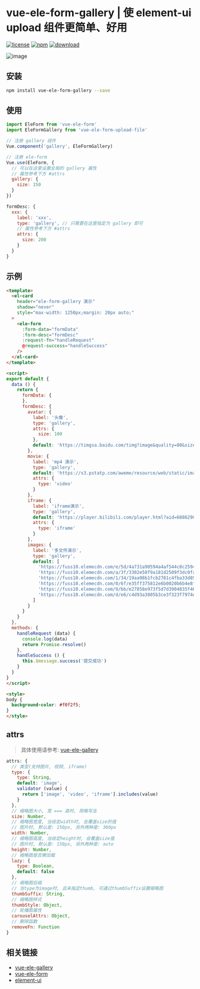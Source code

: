 # vue-ele-form-gallery | 使 element-ui upload 组件更简单、好用

[![license](https://img.shields.io/npm/l/vue-ele-form-gallery.svg)](https://dream2023.github.io/vue-ele-form-gallery/)
[![npm](https://img.shields.io/npm/v/vue-ele-form-gallery.svg)](https://www.npmjs.com/package/vue-ele-form-gallery)
[![download](https://img.shields.io/npm/dw/vue-ele-form-gallery.svg)](https://npmcharts.com/compare/vue-ele-form-gallery?minimal=true)

![image](https://raw.githubusercontent.com/dream2023/images/master/vue-ele-form-gallery.gif)

## 安装

```bash
npm install vue-ele-form-gallery --save
```

## 使用

```js
import EleForm from 'vue-ele-form'
import EleFormGallery from 'vue-ele-form-upload-file'

// 注册 gallery 组件
Vue.component('gallery', EleFormGallery)

// 注册 ele-form
Vue.use(EleForm, {
  // 可以在这里设置全局的 gallery 属性
  // 属性参考下方 #attrs
  gallery: {
    size: 150
  }
})
```

```js
formDesc: {
  xxx: {
    label: 'xxx',
    type: 'gallery', // 只需要在这里指定为 gallery 即可
    // 属性参考下方 #attrs
    attrs: {
      size: 200
    }
  }
}
```

## 示例

```html
<template>
  <el-card
    header="ele-form-gallery 演示"
    shadow="never"
    style="max-width: 1250px;margin: 20px auto;"
  >
    <ele-form
      :form-data="formData"
      :form-desc="formDesc"
      :request-fn="handleRequest"
      @request-success="handleSuccess"
    />
  </el-card>
</template>

<script>
export default {
  data () {
    return {
      formData: {
      },
      formDesc: {
        avatar: {
          label: '头像',
          type: 'gallery',
          attrs: {
            size: 100
          },
          default: 'https://timgsa.baidu.com/timg?image&quality=80&size=b9999_10000&sec=1570081195520&di=5d0bbf4075c486b447036c438be3707a&imgtype=0&src=http%3A%2F%2Fphotocdn.sohu.com%2F20120718%2FImg348433926.jpg'
        },
        movie: {
          label: 'mp4 演示',
          type: 'gallery',
          default: 'https://s3.pstatp.com/aweme/resource/web/static/image/index/tvc-v2_30097df.mp4',
          attrs: {
            type: 'video'
          }
        },
        iframe: {
          label: 'iframe演示',
          type: 'gallery',
          default: 'https://player.bilibili.com/player.html?aid=68862905&cid=119344504&page=1',
          attrs: {
            type: 'iframe'
          }
        },
        images: {
          label: '多文件演示',
          type: 'gallery',
          default: [
            'https://fuss10.elemecdn.com/e/5d/4a731a90594a4af544c0c25941171jpeg.jpeg',
            'https://fuss10.elemecdn.com/a/3f/3302e58f9a181d2509f3dc0fa68b0jpeg.jpeg',
            'https://fuss10.elemecdn.com/1/34/19aa98b1fcb2781c4fba33d850549jpeg.jpeg',
            'https://fuss10.elemecdn.com/0/6f/e35ff375812e6b0020b6b4e8f9583jpeg.jpeg',
            'https://fuss10.elemecdn.com/9/bb/e27858e973f5d7d3904835f46abbdjpeg.jpeg',
            'https://fuss10.elemecdn.com/d/e6/c4d93a3805b3ce3f323f7974e6f78jpeg.jpeg'
          ]
        }
      }
    }
  },
  methods: {
    handleRequest (data) {
      console.log(data)
      return Promise.resolve()
    },
    handleSuccess () {
      this.$message.success('提交成功')
    }
  }
}
</script>

<style>
body {
  background-color: #f0f2f5;
}
</style>
```

## attrs

> 具体使用请参考: [vue-ele-gallery](https://github.com/dream2023/vue-ele-gallery)

```js
attrs: {
  // 类型(支持图片, 视频, iframe)
  type: {
    type: String,
    default: 'image',
    validator (value) {
      return ['image', 'video', 'iframe'].includes(value)
    }
  },
  // 缩略图大小, 宽 === 高时, 简略写法
  size: Number,
  // 缩略图宽度, 当给定width时, 会覆盖size的值
  // 图片时, 默认是: 150px, 另外两种是: 360px
  width: Number,
  // 缩略图高度, 当给定height时, 会覆盖size值
  // 图片时, 默认是: 150px, 另外两种是: auto
  height: Number,
  // 缩略图是否懒加载
  lazy: {
    type: Boolean,
    default: false
  },
  // 缩略图后缀
  // 当type为image时, 且未指定thumb, 可通过thumbSuffix设置缩略图
  thumbSuffix: String,
  // 缩略图样式
  thumbStyle: Object,
  // 轮播图属性
  carouselAttrs: Object,
  // 删除函数
  removeFn: Function
}
```

## 相关链接

- [vue-ele-gallery](https://github.com/dream2023/vue-ele-gallery)
- [vue-ele-form](https://github.com/dream2023/vue-ele-form)
- [element-ui](http://element-cn.eleme.io)
